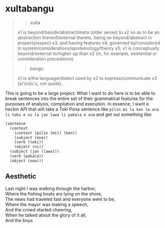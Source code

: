 # xultabangu

> > xulta
>
> x1 is beyond/beside/abstract/meta (older sense) to x2 so as to be an abstraction thereof/external thereto, being so beyond/abstract in property/aspect x3, and having features x4, governed by/considered in system/considerations/epistemology/theory x5; x1 is conceptually beyond/external to/higher up than x2 (in, for example, existential or consideration precedence)

> > bangu
>
> x1 is a/the language/dialect used by x2 to express/communicate x3 (si'o/du'u, not quote).

This is going to be a large project. What I want to do here is to be able to 
break sentences into the entire set of their grammatical features for the
purposes of analysis, compilation and execution. In essence, I want a heckin
API that will take a Toki Pona sentence like `pilin mi la ken la ona li toki e ni la jan lawa li pakala e ona` and get out
something like:

```lisp
(sentence
  (context
    (context (pilin (mi)) (ken))
    (subject (ona))
    (verb (toki))
    (object (ni))
  (subject (jan (lawa)))
  (verb (pakala))
  (object (ona)))
```

## Aesthetic

Last night I was walking through the harbor,  
Where the fishing boats are lying on the shore,  
The news had traveled fast and everyone went to be,  
Where the mayor was making a speech,  
And the crowd started cheering,  
When he talked about the glory of it all,  
And the boys  
